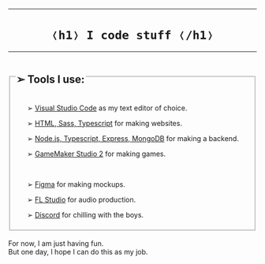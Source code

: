 <hr>
<h1>
  <center>
    <code>&#10092;h1&#10093; I code stuff &#10092;/h1&#10093;</code>
  </center>
</h1>
<hr>

<fieldset>
  <legend><h2>&#10146; Tools I use:</h2></legend>
  <ul>
    <p>&#10146; <a href="">Visual Studio Code</a> as my text editor of choice.</p>
    <p>&#10146; <a href="">HTML, Sass, Typescript</a> for making websites.</p>
    <p>&#10146; <a href="">Node.js, Typescript, Express, MongoDB</a> for making a backend.</p>
    <p>&#10146; <a href="">GameMaker Studio 2</a> for making games.</p>
    <br>
    <p>&#10146; <a href="">Figma</a> for making mockups.</p>
    <p>&#10146; <a href="">FL Studio</a> for audio production.</p>
    <p>&#10146; <a href="">Discord</a> for chilling with the boys.</p>
  </ul>
</fieldset>

<br>

<div>For now, I am just having fun.</div>
<div>But one day, I hope I can do this as my job.</div>

